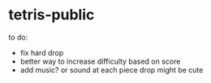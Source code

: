# tetris-public

to do:
- fix hard drop 
- better way to increase difficulty based on score
- add music? or sound at each piece drop might be cute
